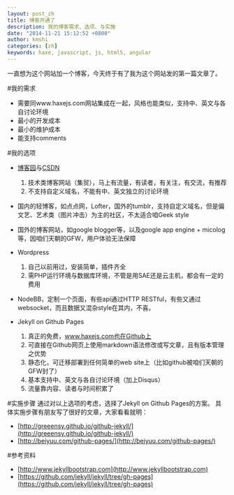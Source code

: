 ```yaml
---
layout: post_zh
title: 博客开通了
description: 我的博客需求、选项、与实施
date: "2014-11-21 15:12:52 +0800"
author: kmshi
categories: [zh]
keywords: haxe, javascript, js, html5, angular
---
```

一直想为这个网站加一个博客，今天终于有了我为这个网站发的第一篇文章了。

#我的需求
- 需要同www.haxejs.com网站集成在一起，风格也能类似，支持中、英文与各自讨论环境
- 最小的开发成本
- 最小的维护成本
- 能支持comments


#我的选项
- [博客园](http://www.cnblogs.com/)与[CSDN](http://blog.csdn.net/)
	1. 技术类博客网站（集贸），马上有流量，有读者，有关注，有交流，有推荐
	2. 不支持自定义域名，不能有中、英文独立的讨论环境


- 国内的轻博客，如点点网，Lofter，国外的tumblr，支持自定义域名，但是偏文艺、艺术类（图片冲击）为主的社区，不太适合咱Geek style

- 国外的博客网站，如google blogger等，以及google app engine + micolog等，因咱们天朝的GFW，用户体验无法保障

- Wordpress
	1. 自己以前用过，安装简单，插件齐全
	2. 需PHP运行环境与数据库环境，不管是用SAE还是云主机，都会有一定的费用


- NodeBB，定制一个页面，有些api通过HTTP RESTful，有些又通过websocket，而且数据又混杂style在其内，不喜。

- Jekyll on Github Pages
	1. 真正的免费，www.haxejs.com也在Github上
	2. 可直接在Github网页上使用markdown语法修改或写文章，且有版本管理之优势
	3. 静态化，可迁移部署到任何简单的web site上（比如github被咱们天朝的GFW封了）
	4. 基本支持中、英文与各自讨论环境（加上Disqus）
	5. 流量靠内容、读者与时间积累了


#实施步骤
通过对以上选项的考虑，选择了Jekyll on Github Pages的方案。
具体实施步骤有朋友写了很好的文章，大家看看就明：

- [http://greeensy.github.io/github-jekyll/](http://greeensy.github.io/github-jekyll/)
- [http://beiyuu.com/github-pages/](http://beiyuu.com/github-pages/)


#参考资料
- [http://www.jekyllbootstrap.com](http://www.jekyllbootstrap.com)
- [https://github.com/jekyll/jekyll/tree/gh-pages](https://github.com/jekyll/jekyll/tree/gh-pages)
